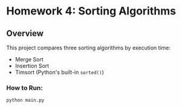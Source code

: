 # Homework 4: Sorting Algorithms

## Overview

This project compares three sorting algorithms by execution time:

- Merge Sort
- Insertion Sort
- Timsort (Python's built-in `sorted()`)

### How to Run:
```bash
python main.py
```
